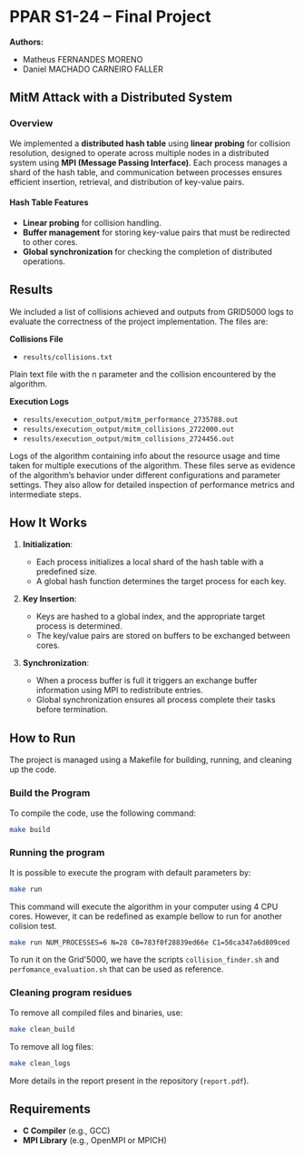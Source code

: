 # PPAR S1-24 – Final Project

**Authors:**
- Matheus FERNANDES MORENO
- Daniel MACHADO CARNEIRO FALLER

## MitM Attack with a Distributed System

### Overview

We implemented a **distributed hash table** using **linear probing** for collision resolution, designed to operate across multiple nodes in a distributed system using **MPI (Message Passing Interface)**. Each process manages a shard of the hash table, and communication between processes ensures efficient insertion, retrieval, and distribution of key-value pairs.

#### Hash Table Features
- **Linear probing** for collision handling.
- **Buffer management** for storing key-value pairs that must be redirected to other cores.
- **Global synchronization** for checking the completion of distributed operations.


## Results

We included a list of collisions achieved and outputs from GRID5000 logs to evaluate the correctness of the project implementation. The files are:

**Collisions File**

- `results/collisions.txt`

Plain text file with the n parameter and the collision encountered by the algorithm.

**Execution Logs**

- `results/execution_output/mitm_performance_2735788.out`
- `results/execution_output/mitm_collisions_2722000.out`
- `results/execution_output/mitm_collisions_2724456.out`

Logs of the algorithm containing info about the resource usage and time taken for multiple executions of the algorithm. These files serve as evidence of the algorithm’s behavior under different configurations and parameter settings. They also allow for detailed inspection of performance metrics and intermediate steps.


## How It Works

1. **Initialization**:
   - Each process initializes a local shard of the hash table with a predefined size.
   - A global hash function determines the target process for each key.

2. **Key Insertion**:
   - Keys are hashed to a global index, and the appropriate target process is determined.
   - The key/value pairs are stored on buffers to be exchanged between cores.

3. **Synchronization**:
   - When a process buffer is full it triggers an exchange buffer information using MPI to redistribute entries.
   - Global synchronization ensures all process complete their tasks before termination.

## How to Run

The project is managed using a Makefile for building, running, and cleaning up the code.

### Build the Program

To compile the code, use the following command:
```bash
make build
```

### Running the program

It is possible to execute the program with default parameters by:

```bash
make run
```

This command will execute the algorithm in your computer using 4 CPU cores. However, it can be redefined as example bellow to run for another colision test.

```bash
make run NUM_PROCESSES=6 N=28 C0=783f0f28839ed66e C1=50ca347a6d809ced
```

To run it on the Grid'5000, we have the scripts `collision_finder.sh` and `perfomance_evaluation.sh` that can be used as reference.

### Cleaning program residues

To remove all compiled files and binaries, use:

```bash
make clean_build
```

To remove all log files:

```bash
make clean_logs
```

More details in the report present in the repository (`report.pdf`).

## Requirements

- **C Compiler** (e.g., GCC)
- **MPI Library** (e.g., OpenMPI or MPICH)
